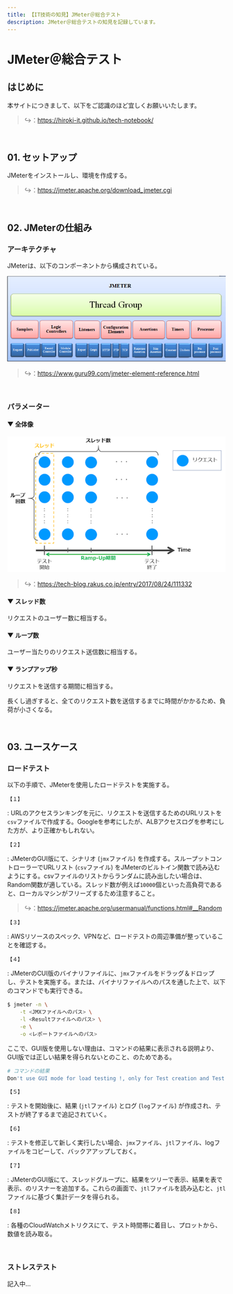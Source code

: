 ```yaml
---
title: 【IT技術の知見】JMeter＠総合テスト
description: JMeter＠総合テストの知見を記録しています。
---
```


# JMeter＠総合テスト

## はじめに

本サイトにつきまして、以下をご認識のほど宜しくお願いいたします。

> ↪️：https://hiroki-it.github.io/tech-notebook/

<br>

## 01. セットアップ

JMeterをインストールし、環境を作成する。

> ↪️：https://jmeter.apache.org/download_jmeter.cgi

<br>

## 02. JMeterの仕組み

### アーキテクチャ

JMeterは、以下のコンポーネントから構成されている。

![jmeter_architecuture](https://raw.githubusercontent.com/hiroki-it/tech-notebook-images/master/images/jmeter_architecuture.png)

> ↪️：https://www.guru99.com/jmeter-element-reference.html

<br>

### パラメーター

#### ▼ 全体像

![stress-test_parameter](https://raw.githubusercontent.com/hiroki-it/tech-notebook-images/master/images/stress-test_parameter.png)

> ↪️：https://tech-blog.rakus.co.jp/entry/2017/08/24/111332

#### ▼ スレッド数

リクエストのユーザー数に相当する。

#### ▼ ループ数

ユーザー当たりのリクエスト送信数に相当する。

#### ▼ ランプアップ秒

リクエストを送信する期間に相当する。

長くし過ぎすると、全てのリクエスト数を送信するまでに時間がかかるため、負荷が小さくなる。

<br>

## 03. ユースケース

### ロードテスト

以下の手順で、JMeterを使用したロードテストを実施する。

`【１】`

: URLのアクセスランキングを元に、リクエストを送信するためのURLリストを`csv`ファイルで作成する。Googleを参考にしたが、ALBアクセスログを参考にした方が、より正確かもしれない。

`【２】`

: JMeterのGUI版にて、シナリオ (`jmx`ファイル) を作成する。スループットコントローラーでURLリスト (`csv`ファイル) をJMeterのビルトイン関数で読み込むようにする。csvファイルのリストからランダムに読み出したい場合は、Random関数が適している。スレッド数が例えば`10000`個といった高負荷であると、ローカルマシンがフリーズするため注意すること。

> ↪️：https://jmeter.apache.org/usermanual/functions.html#__Random

`【３】`

: AWSリソースのスペック、VPNなど、ロードテストの周辺準備が整っていることを確認する。

`【４】`

: JMeterのCUI版のバイナリファイルに、`jmx`ファイルをドラッグ＆ドロップし、テストを実施する。または、バイナリファイルへのパスを通した上で、以下のコマンドでも実行できる。

```bash
$ jmeter -n \
    -t <JMXファイルへのパス> \
    -l <Resultファイルへのパス> \
    -e \
    -o <レポートファイルへのパス>
```

ここで、GUI版を使用しない理由は、コマンドの結果に表示される説明より、GUI版では正しい結果を得られないとのこと、のためである。

```bash
# コマンドの結果
Don't use GUI mode for load testing !, only for Test creation and Test debugging.For load testing, use CLI Mode (was NON GUI):
```

`【５】`

: テストを開始後に、結果 (`jtl`ファイル) とログ (`log`ファイル) が作成され、テストが終了するまで追記されていく。

`【６】`

: テストを修正して新しく実行したい場合、`jmx`ファイル、`jtl`ファイル、logファイルをコピーして、バックアアップしておく。

`【７】`

: JMeterのGUI版にて、スレッドグループに、結果をツリーで表示、結果を表で表示、のリスナーを追加する。これらの画面で、`jtl`ファイルを読み込むと、`jtl`ファイルに基づく集計データを得られる。

`【８】`

: 各種のCloudWatchメトリクスにて、テスト時間帯に着目し、プロットから、数値を読み取る。

<br>

### ストレステスト

記入中...

<br>
